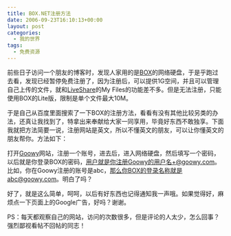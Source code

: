 ```yaml
---
title: BOX.NET注册方法
date: 2006-09-23T16:10:13+00:00
layout: post
categories:
  - 我的世界
tags:
  - 免费资源
---
```


前些日子访问一个朋友的博客时，发现人家用的是[BOX](http://www.box.net)的网络硬盘，于是乎跑过去看，发现已经暂停免费注册了，因为注册后，可以提供1G空间，并且可以管理自己上传的文件，就和[LiveShare](http://www.live-share.com)的My Files的功能差不多。但是无法注册，只能使用BOX的Lite版，限制是单个文件最大10M。

于是自己从百度里面搜索了一下BOX的注册方法，看看有没有其他比较另类的办法，还真让我找到了，特拿出来奉献给大家一同享用，毕竟好东西不敢独享。下面我就把方法简要一说，注册网站是英文，所以不懂英文的朋友，可以让你懂英文的朋友帮你。方法如下：

打开[Goowy](http://www.goowy.com/)网站，注册一个账号，进去后，进入网络硬盘，然后填写一个密码，以后就是你登录BOX的密码，用户就是你注册Goowy的用户名+@goowy.com。比如，你在Goowy注册的账号是abc，那么你BOX的登录名称就是abc@goowy.com。明白了吗？

好了，就是这么简单，呵呵，以后有好东西也记得通知我一声哦。如果觉得好，麻烦点一下页面上的Google广告，好吗？谢谢。

PS：每天都观察自己的网站，访问的次数很多，但是评论的人太少，怎么回事？强烈鄙视看帖不回帖的同志！